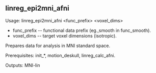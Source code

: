 linreg_epi2mni_afni
-------------------
Usage: linreg_epi2mni_afni <func_prefix> <voxel_dims>

+ func_prefix -- functional data prefix (eg.,smooth in func_smooth).
+ voxel_dims -- target voxel dimensions (isotropic).

Prepares data for analysis in MNI standard space.

Prerequisites: init_*, motion_deskull, linreg_calc_afni.

Outputs: MNI-lin
